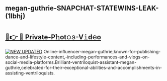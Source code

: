 ## megan-guthrie-SNAPCHAT-STATEWINS-LEAK-(1lbhj)


# <h2><a href="https://mediaupload.pro?-20M">🔗👉 🔴 Private-P𝚑ot𝚘𝚜-V𝚒d𝚎o</a></h2>

[![NEW UPDATED](https://i.imgur.com/0qMVB7G.gif)](https://mediaupload.pro?-20M)
Online-influencer-megan-guthrie,known-for-publishing-dance-and-lifestyle-content,-including-performances-and-vlogs-on-social-media-platforms.Brilliant-ventriloquist-assistant-megan-guthrie,celebrated-for-their-exceptional-abilities-and-accomplishments-in-assisting-ventriloquists.  